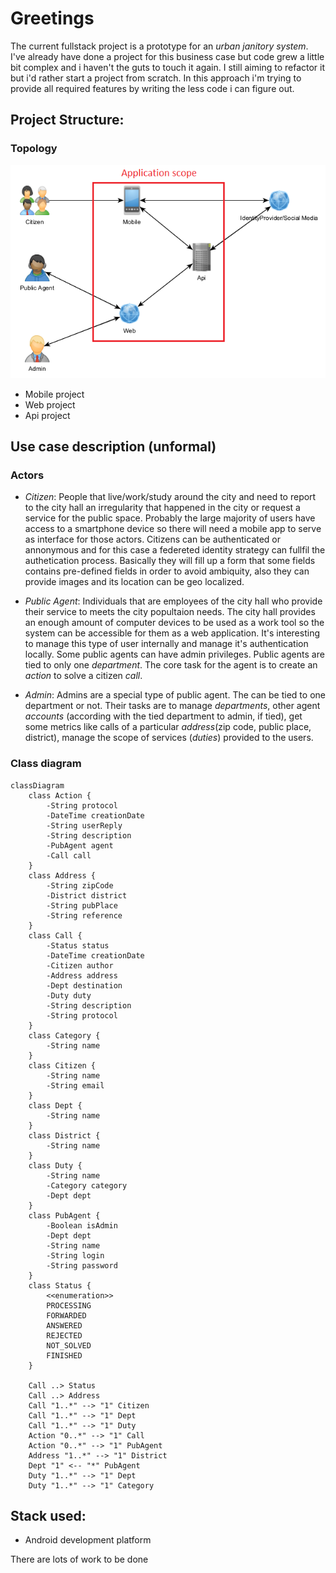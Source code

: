 # Greetings

The current fullstack project is a prototype for an *urban janitory system*. I've already have done a project for 
this business case but code grew a little bit complex and i haven't the guts to touch it again. 
I still aiming to refactor it but i'd rather start a project from scratch.
In this approach i'm trying to provide all required features by writing the less code i can figure out.

## Project Structure:

### Topology

![](assets/topology.png)

- Mobile project
- Web project
- Api project

## Use case description (unformal)

### Actors

- *Citizen*: People that live/work/study around the city and need to report to the city hall 
an irregularity that happened in the city or request a service for the public space. 
Probably the large majority of users have access to a smartphone device so there will need 
a mobile app to serve as interface for those actors. Citizens can be authenticated or annonymous 
and for this case a federeted identity strategy can fullfil the authetication process. 
Basically they will fill up a form that some fields contains pre-defined fields in order to 
avoid ambiquity, also they can provide images and its location can be geo localized.

- *Public Agent*: Individuals that are employees of the city hall who provide their service 
to meets the city popultaion needs. The city hall provides an enough amount of computer devices 
to be used as a work tool so the system can be accessible for them as a web application. 
It's interesting to manage this type of user internally and manage it's authentication locally.
Some public agents can have admin privileges. Public agents are tied to only one *department*. 
The core task for the agent is to create an *action* to solve a citizen *call*.

- *Admin*: Admins are a special type of public agent. The can be tied to one department or not.
Their tasks are to manage *departments*, other agent *accounts* (according with the tied department 
to admin, if tied), get some metrics like calls of a particular *address*(zip code, public place, 
district), manage the scope of services (*duties*) provided to the users.

### Class diagram
```mermaid
classDiagram
    class Action {
        -String protocol
        -DateTime creationDate
        -String userReply
        -String description
        -PubAgent agent
        -Call call
    }
    class Address {
        -String zipCode
        -District district
        -String pubPlace
        -String reference
    }
    class Call {
        -Status status
        -DateTime creationDate
        -Citizen author
        -Address address
        -Dept destination
        -Duty duty
        -String description
        -String protocol
    }
    class Category {
        -String name
    }
    class Citizen {
        -String name
        -String email
    }
    class Dept {
        -String name
    }
    class District {
        -String name
    }
    class Duty {
        -String name
        -Category category
        -Dept dept
    }
    class PubAgent {
        -Boolean isAdmin
        -Dept dept
        -String name
        -String login
        -String password
    }
    class Status {
        <<enumeration>>
        PROCESSING
        FORWARDED
        ANSWERED
        REJECTED
        NOT_SOLVED
        FINISHED
    }

    Call ..> Status
    Call ..> Address
    Call "1..*" --> "1" Citizen
    Call "1..*" --> "1" Dept
    Call "1..*" --> "1" Duty
    Action "0..*" --> "1" Call
    Action "0..*" --> "1" PubAgent
    Address "1..*" --> "1" District
    Dept "1" <-- "*" PubAgent
    Duty "1..*" --> "1" Dept
    Duty "1..*" --> "1" Category
```

## Stack used:

- Android development platform

There are lots of work to be done